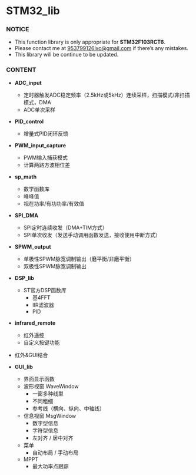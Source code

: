# STM32_lib

### NOTICE

- This function library is only appropriate for **STM32F103RCT6**.
- Please contact me at 953799126lxc@gmail.com if there’s any mistakes.
- This library will be continue to be updated.

### CONTENT

- **ADC_input**
    - 定时器触发ADC稳定频率（2.5kHz或5kHz）连续采样，扫描模式/非扫描模式，DMA
    - ADC单次采样
- **PID_control**
    - 增量式PID闭环反馈
- **PWM_input_capture**
    - PWM输入捕获模式
    - 计算两路方波相位差
- **sp_math**
    - 数学函数库
    - 峰峰值
    - 视在功率/有功功率/有效值
- **SPI_DMA**
    - SPI定时连续收发（DMA+TIM方式）
    - SPI单次收发（发送手动调用函数发送，接收使用中断方式）
- **SPWM_output**
    - 单极性SPWM脉宽调制输出（磨平衡/非磨平衡）
    - 双极性SPWM脉宽调制输出
- **DSP_lib**
    - ST官方DSP函数库
        - 基4FFT
        - IIR滤波器
        - PID
- **infrared_remote**
    - 红外遥控
    - 自定义按键功能
- 红外&GUI结合
    
- **GUI_lib**
    - 界面显示函数
    - 波形视窗 WaveWindow
        - 一窗多种线型
        - 不同粗细
        - 参考线（横向、纵向、中轴线）
    - 信息视窗 MsgWindow
        - 数字型信息
        - 字符型信息
        - 左对齐 / 居中对齐
    - 菜单
        - 自动布局 / 手动布局
    - MPPT
        - 最大功率点跟踪